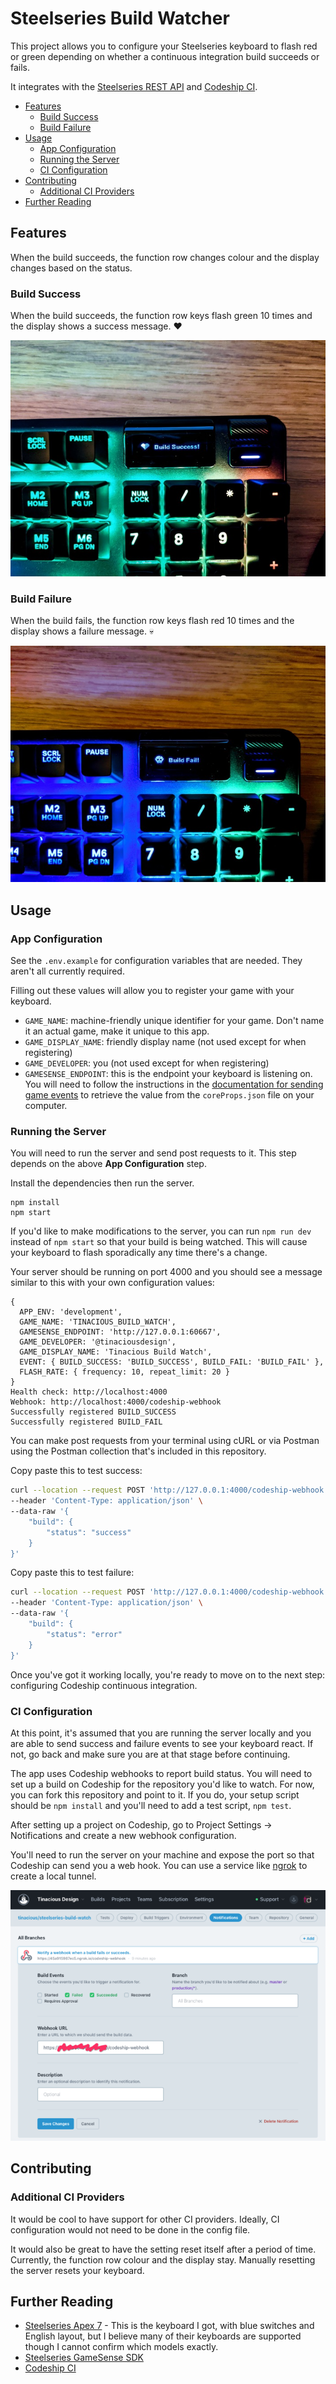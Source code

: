 # Steelseries Build Watcher

This project allows you to configure your Steelseries keyboard to flash red or green depending on whether a continuous integration build succeeds or fails.

It integrates with the [Steelseries REST API](https://github.com/SteelSeries/gamesense-sdk) and [Codeship CI](https://app.codeship.com/).
- [Features](#features)
  - [Build Success](#build-success)
  - [Build Failure](#build-failure)
- [Usage](#usage)
  - [App Configuration](#app-configuration)
  - [Running the Server](#running-the-server)
  - [CI Configuration](#ci-configuration)
- [Contributing](#contributing)
  - [Additional CI Providers](#additional-ci-providers)
- [Further Reading](#further-reading)


## Features

When the build succeeds, the function row changes colour and the display changes based on the status.

### Build Success

When the build succeeds, the function row keys flash green 10 times and the display shows a success message. ❤️

![](images/display-success.jpg)


### Build Failure

When the build fails, the function row keys flash red 10 times and the display shows a failure message. 💀

![](images/display-error.jpg)


## Usage

### App Configuration

See the `.env.example` for configuration variables that are needed. They aren't all currently required.

Filling out these values will allow you to register your game with your keyboard.

- `GAME_NAME`: machine-friendly unique identifier for your game. Don't name it an actual game, make it unique to this app.
- `GAME_DISPLAY_NAME`: friendly display name (not used except for when registering)
- `GAME_DEVELOPER`: you (not used except for when registering)
- `GAMESENSE_ENDPOINT`: this is the endpoint your keyboard is listening on. You will need to follow the instructions in the [documentation for sending game events](https://github.com/SteelSeries/gamesense-sdk/blob/master/doc/api/sending-game-events.md) to retrieve the value from the `coreProps.json` file on your computer.


### Running the Server

You will need to run the server and send post requests to it. This step depends on the above **App Configuration** step.

Install the dependencies then run the server.

```
npm install
npm start
```

If you'd like to make modifications to the server, you can run `npm run dev` instead of `npm start` so that your build is being watched. This will cause your keyboard to flash sporadically any time there's a change.

Your server should be running on port 4000 and you should see a message similar to this with your own configuration values:

```
{
  APP_ENV: 'development',
  GAME_NAME: 'TINACIOUS_BUILD_WATCH',
  GAMESENSE_ENDPOINT: 'http://127.0.0.1:60667',
  GAME_DEVELOPER: '@tinaciousdesign',
  GAME_DISPLAY_NAME: 'Tinacious Build Watch',
  EVENT: { BUILD_SUCCESS: 'BUILD_SUCCESS', BUILD_FAIL: 'BUILD_FAIL' },
  FLASH_RATE: { frequency: 10, repeat_limit: 20 }
}
Health check: http://localhost:4000
Webhook: http://localhost:4000/codeship-webhook
Successfully registered BUILD_SUCCESS
Successfully registered BUILD_FAIL
```

You can make post requests from your terminal using cURL or via Postman using the Postman collection that's included in this repository.

Copy paste this to test success:

```sh
curl --location --request POST 'http://127.0.0.1:4000/codeship-webhook' \
--header 'Content-Type: application/json' \
--data-raw '{
    "build": {
        "status": "success"
    }
}'
```

Copy paste this to test failure:

```sh
curl --location --request POST 'http://127.0.0.1:4000/codeship-webhook' \
--header 'Content-Type: application/json' \
--data-raw '{
    "build": {
        "status": "error"
    }
}'
```

Once you've got it working locally, you're ready to move on to the next step: configuring Codeship continuous integration.

### CI Configuration

At this point, it's assumed that you are running the server locally and you are able to send success and failure events to see your keyboard react. If not, go back and make sure you are at that stage before continuing.

The app uses Codeship webhooks to report build status. You will need to set up a build on Codeship for the repository you'd like to watch. For now, you can fork this repository and point to it. If you do, your setup script should be `npm install` and you'll need to add a test script, `npm test`.

After setting up a project on Codeship, go to Project Settings → Notifications and create a new webhook configuration.

You'll need to run the server on your machine and expose the port so that Codeship can send you a web hook. You can use a service like [ngrok](https://ngrok.com/) to create a local tunnel.

![](images/codeship-config.png)


## Contributing

### Additional CI Providers

It would be cool to have support for other CI providers. Ideally, CI configuration would not need to be done in the config file.

It would also be great to have the setting reset itself after a period of time. Currently, the function row colour and the display stay. Manually resetting the server resets your keyboard.


## Further Reading

- [Steelseries Apex 7](https://steelseries.com/gaming-keyboards/apex-7?language=english&switch=blue) - This is the keyboard I got, with blue switches and English layout, but I believe many of their keyboards are supported though I cannot confirm which models exactly.
- [Steelseries GameSense SDK](https://github.com/SteelSeries/gamesense-sdk)
- [Codeship CI](https://app.codeship.com/)
